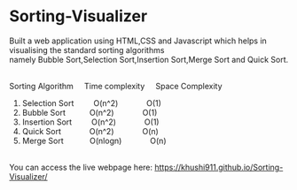 # Sorting-Visualizer
Built a web application using HTML,CSS and Javascript which helps in visualising the standard sorting algorithms<br>
namely Bubble Sort,Selection Sort,Insertion Sort,Merge Sort and Quick Sort.<br><br>

Sorting Algorithm   &nbsp;&nbsp;&nbsp;   Time complexity  &nbsp;&nbsp;&nbsp;   Space Complexity  <br>
1. Selection Sort   &nbsp;&nbsp;&nbsp;&nbsp;&nbsp;&nbsp;&nbsp;     O(n^2)      &nbsp; &nbsp;&nbsp;&nbsp;&nbsp;&nbsp;&nbsp;&nbsp;&nbsp;&nbsp;        O(1)          <br>
2. Bubble Sort      &nbsp;&nbsp;&nbsp;&nbsp;&nbsp;&nbsp;&nbsp;&nbsp;&nbsp;       O(n^2)      &nbsp; &nbsp;&nbsp;&nbsp;&nbsp;&nbsp;&nbsp;&nbsp;&nbsp;&nbsp;        O(1)          <br>
3. Insertion Sort   &nbsp;&nbsp;&nbsp;&nbsp;&nbsp;&nbsp;&nbsp;       O(n^2)      &nbsp; &nbsp;&nbsp;&nbsp;&nbsp;&nbsp;&nbsp;&nbsp;&nbsp;&nbsp;        O(1)          <br>
4. Quick Sort      &nbsp;&nbsp;&nbsp;&nbsp;&nbsp;&nbsp; &nbsp;&nbsp;&nbsp;&nbsp;       O(n^2)      &nbsp; &nbsp;&nbsp;&nbsp;&nbsp;&nbsp;&nbsp;&nbsp;&nbsp;&nbsp;        O(n)          <br>
5. Merge Sort       &nbsp;&nbsp;&nbsp;&nbsp;&nbsp;&nbsp;&nbsp;&nbsp;&nbsp;&nbsp;      O(nlogn)     &nbsp; &nbsp;&nbsp;&nbsp;&nbsp;&nbsp;&nbsp;&nbsp;&nbsp;&nbsp;        O(n)          <br><br>


You can access the live webpage here:   https://khushi911.github.io/Sorting-Visualizer/
